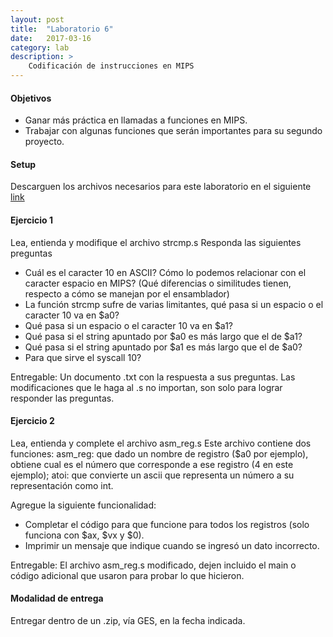 ```yaml
---
layout: post
title:  "Laboratorio 6"
date:   2017-03-16
category: lab
description: >
    Codificación de instrucciones en MIPS
---
```


#### Objetivos
* Ganar más práctica en llamadas a funciones en MIPS.
* Trabajar con algunas funciones que serán importantes para su segundo proyecto.
  
#### Setup
Descarguen los archivos necesarios para este laboratorio en el siguiente [link](https://drive.google.com/file/d/0Byz-R0iYOs4fbkl2UW94Z0xGeUk/view)
    
#### Ejercicio 1

Lea, entienda y modifique el archivo strcmp.s
Responda las siguientes preguntas

* Cuál es el caracter 10 en ASCII? Cómo lo podemos relacionar con el caracter espacio en MIPS? (Qué diferencias o similitudes tienen, respecto a cómo se manejan por el ensamblador)
* La función strcmp sufre de varias limitantes, qué pasa si un espacio o el caracter 10 va en $a0?
* Qué pasa si un espacio o el caracter 10 va en $a1?
* Qué pasa si el string apuntado por $a0 es más largo que el de $a1?
* Qué pasa si el string apuntado por $a1 es más largo que el de $a0?
* Para que sirve el syscall 10?

Entregable: Un documento .txt con la respuesta a sus preguntas. Las modificaciones que le haga al .s no importan, son solo para lograr responder las preguntas.

#### Ejercicio 2

Lea, entienda y complete el archivo asm_reg.s
Este archivo contiene dos funciones: asm_reg: que dado un nombre de registro ($a0 por ejemplo), obtiene cual es el número que corresponde a ese registro (4 en este ejemplo); atoi: que convierte un ascii que representa un número a su representación como int.

Agregue la siguiente funcionalidad:
* Completar el código para que funcione para todos los registros (solo funciona con $ax, $vx y $0).
* Imprimir un mensaje que indique cuando se ingresó un dato incorrecto.

Entregable: El archivo asm_reg.s modificado, dejen incluido el main o código adicional que usaron para probar lo que hicieron.

#### Modalidad de entrega
Entregar dentro de un .zip, vía GES, en la fecha indicada.
